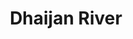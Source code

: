 ---
title: "Dhaijan River"
title_bn: "ধাইজান নদী"
description: "This river originated from Dorivija Beel at Jaldhaka Upazilla, Nilphamari which fall into Jamuneshwari river of Kishoreganj Upazilla.
Length of this river is 29 km. and width is 60meters. Depth of this river is 2.5 meters. Catchment size is 100 sq. km.
Stream remaining whole years."
---